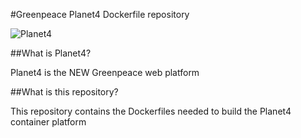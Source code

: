 #Greenpeace Planet4 Dockerfile repository

![Planet4](https://wiki.greenpeace.org/File:P4-Banner-600px-Transparent.png)

##What is Planet4?

Planet4 is the NEW Greenpeace web platform

##What is this repository?

This repository contains the Dockerfiles needed to build the Planet4 container platform
